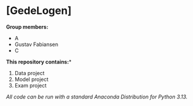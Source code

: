 # [GedeLogen]

**Group members:**
- A
- Gustav Fabiansen
- C

**This repository contains:***

1. Data project
1. Model project
1. Exam project

*All code can be run with a standard Anaconda Distribution for Python 3.13.*